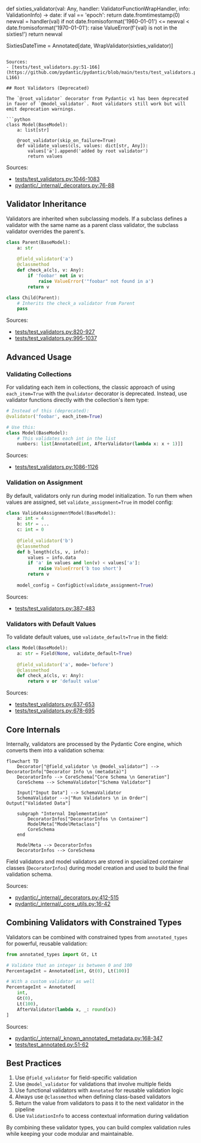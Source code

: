 def sixties_validator(val: Any, handler: ValidatorFunctionWrapHandler, info: ValidationInfo) -> date:
    if val == 'epoch':
        return date.fromtimestamp(0)
    newval = handler(val)
    if not date.fromisoformat('1960-01-01') <= newval < date.fromisoformat('1970-01-01'):
        raise ValueError(f'{val} is not in the sixties!')
    return newval

SixtiesDateTime = Annotated[date, WrapValidator(sixties_validator)]
```

Sources:
- [tests/test_validators.py:51-166](https://github.com/pydantic/pydantic/blob/main/tests/test_validators.py#L51-L166)

## Root Validators (Deprecated)

The `@root_validator` decorator from Pydantic v1 has been deprecated in favor of `@model_validator`. Root validators still work but will emit deprecation warnings.

```python
class Model(BaseModel):
    a: list[str]
    
    @root_validator(skip_on_failure=True)
    def validate_values(cls, values: dict[str, Any]):
        values['a'].append('added by root validator')
        return values
```

Sources:
- [tests/test_validators.py:1046-1083](https://github.com/pydantic/pydantic/blob/main/tests/test_validators.py#L1046-L1083)
- [pydantic/_internal/_decorators.py:76-88](https://github.com/pydantic/pydantic/blob/main/pydantic/_internal/_decorators.py#L76-L88)

## Validator Inheritance

Validators are inherited when subclassing models. If a subclass defines a validator with the same name as a parent class validator, the subclass validator overrides the parent's.

```python
class Parent(BaseModel):
    a: str
    
    @field_validator('a')
    @classmethod
    def check_a(cls, v: Any):
        if 'foobar' not in v:
            raise ValueError('"foobar" not found in a')
        return v

class Child(Parent):
    # Inherits the check_a validator from Parent
    pass
```

Sources:
- [tests/test_validators.py:820-927](https://github.com/pydantic/pydantic/blob/main/tests/test_validators.py#L820-L927)
- [tests/test_validators.py:995-1037](https://github.com/pydantic/pydantic/blob/main/tests/test_validators.py#L995-L1037)

## Advanced Usage

### Validating Collections

For validating each item in collections, the classic approach of using `each_item=True` with the `@validator` decorator is deprecated. Instead, use validator functions directly with the collection's item type:

```python
# Instead of this (deprecated):
@validator('foobar', each_item=True)

# Use this:
class Model(BaseModel):
    # This validates each int in the list
    numbers: list[Annotated[int, AfterValidator(lambda x: x + 1)]]
```

Sources:
- [tests/test_validators.py:1086-1126](https://github.com/pydantic/pydantic/blob/main/tests/test_validators.py#L1086-L1126)

### Validation on Assignment

By default, validators only run during model initialization. To run them when values are assigned, set `validate_assignment=True` in model config:

```python
class ValidateAssignmentModel(BaseModel):
    a: int = 4
    b: str = ...
    c: int = 0
    
    @field_validator('b')
    @classmethod
    def b_length(cls, v, info):
        values = info.data
        if 'a' in values and len(v) < values['a']:
            raise ValueError('b too short')
        return v
        
    model_config = ConfigDict(validate_assignment=True)
```

Sources:
- [tests/test_validators.py:387-483](https://github.com/pydantic/pydantic/blob/main/tests/test_validators.py#L387-L483)

### Validators with Default Values

To validate default values, use `validate_default=True` in the field:

```python
class Model(BaseModel):
    a: str = Field(None, validate_default=True)
    
    @field_validator('a', mode='before')
    @classmethod
    def check_a(cls, v: Any):
        return v or 'default value'
```

Sources:
- [tests/test_validators.py:637-653](https://github.com/pydantic/pydantic/blob/main/tests/test_validators.py#L637-L653)
- [tests/test_validators.py:678-695](https://github.com/pydantic/pydantic/blob/main/tests/test_validators.py#L678-L695)

## Core Internals

Internally, validators are processed by the Pydantic Core engine, which converts them into a validation schema:

```mermaid
flowchart TD
    Decorator["@field_validator \n @model_validator"] --> DecoratorInfo["Decorator Info \n (metadata)"]
    DecoratorInfo --> CoreSchema["Core Schema \n Generation"]
    CoreSchema --> SchemaValidator["Schema Validator"]
    
    Input["Input Data"] --> SchemaValidator
    SchemaValidator -->|"Run Validators \n in Order"| Output["Validated Data"]
    
    subgraph "Internal Implementation"
        DecoratorInfos["DecoratorInfos \n Container"]
        ModelMeta["ModelMetaclass"]
        CoreSchema
    end
    
    ModelMeta --> DecoratorInfos
    DecoratorInfos --> CoreSchema
```

Field validators and model validators are stored in specialized container classes (`DecoratorInfos`) during model creation and used to build the final validation schema.

Sources:
- [pydantic/_internal/_decorators.py:412-515](https://github.com/pydantic/pydantic/blob/main/pydantic/_internal/_decorators.py#L412-L515)
- [pydantic/_internal/_core_utils.py:16-42](https://github.com/pydantic/pydantic/blob/main/pydantic/_internal/_core_utils.py#L16-L42)

## Combining Validators with Constrained Types

Validators can be combined with constrained types from `annotated_types` for powerful, reusable validation:

```python
from annotated_types import Gt, Lt

# Validate that an integer is between 0 and 100
PercentageInt = Annotated[int, Gt(0), Lt(100)]

# With a custom validator as well
PercentageInt = Annotated[
    int, 
    Gt(0), 
    Lt(100), 
    AfterValidator(lambda x, _: round(x))
]
```

Sources:
- [pydantic/_internal/_known_annotated_metadata.py:168-347](https://github.com/pydantic/pydantic/blob/main/pydantic/_internal/_known_annotated_metadata.py#L168-L347)
- [tests/test_annotated.py:51-62](https://github.com/pydantic/pydantic/blob/main/tests/test_annotated.py#L51-L62)

## Best Practices

1. Use `@field_validator` for field-specific validation
2. Use `@model_validator` for validations that involve multiple fields
3. Use functional validators with `Annotated` for reusable validation logic
4. Always use `@classmethod` when defining class-based validators
5. Return the value from validators to pass it to the next validator in the pipeline
6. Use `ValidationInfo` to access contextual information during validation

By combining these validator types, you can build complex validation rules while keeping your code modular and maintainable.